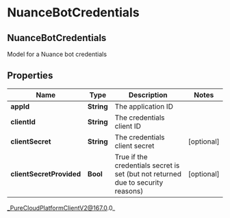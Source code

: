 # NuanceBotCredentials

## NuanceBotCredentials
Model for a Nuance bot credentials

## Properties

|Name | Type | Description | Notes|
|------------ | ------------- | ------------- | -------------|
| **appId** | **String** | The application ID | |
| **clientId** | **String** | The credentials client ID | |
| **clientSecret** | **String** | The credentials client secret | [optional] |
| **clientSecretProvided** | **Bool** | True if the credentials secret is set (but not returned due to security reasons) | [optional] |



_PureCloudPlatformClientV2@167.0.0_
